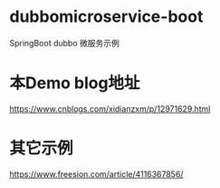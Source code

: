 # dubbomicroservice-boot
SpringBoot dubbo 微服务示例
# 本Demo blog地址
https://www.cnblogs.com/xidianzxm/p/12971629.html

# 其它示例
https://www.freesion.com/article/4116367856/